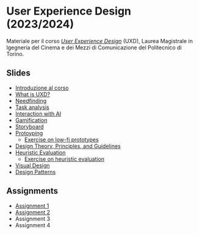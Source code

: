# User Experience Design (2023/2024)

Materiale per il corso _[User Experience Design](https://github.com/polito-uxd-2023)_ (UXD), Laurea Magistrale in Igegneria del Cinema e dei Mezzi di Comunicazione del Politecnico di Torino.

## Slides

* [Introduzione al corso](./slides/00-intro.pdf)
* [What is UXD?](./slides/01-whatisUXD.pdf)
* [Needfinding](./slides/O2-needfinding.pdf)   
* [Task analysis](./slides/03-tasks.pdf)
* [Interaction with AI](./slides/04-AIinteraction.pdf)
* [Gamification](./slides/05-gamification.pdf)
* [Storyboard](./slides/06-storyboards.pdf)
* [Protoyping](./slides/07-prototyping.pdf)
  * [Exercise on low-fi prototypes](./slides/08b-low-fi-prototypes-exercise.pdf) 
* [Design Theory, Principles, and Guidelines](./slides/08-design-principles.pdf)
* [Heuristic Evaluation](./slides/09-heuristic-evaluation.pdf)
  * [Exercise on heuristic evaluation](./slides/09b-heuristic-evaluation-exercise.pdf)
* [Visual Design](./slides/10-visualdesign.pdf)
* [Design Patterns](./slides/11-design-patterns.pdf)


## Assignments
* [Assignment 1](./assignments/A1-needfinding.pdf)
* [Assignment 2](./assignments/A2-storyboard-paper-prototypes.pdf)
* Assignment 3
* Assignment 4

